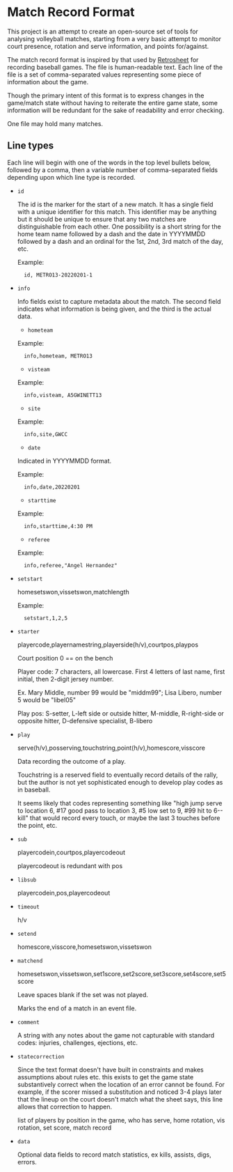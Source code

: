 # Match Record Format

This project is an attempt to create an open-source set of tools for analysing volleyball matches, starting from a very basic attempt to monitor court presence, rotation and serve information, and points for/against.

The match record format is inspired by that used by [Retrosheet](https://retrosheet.org) for recording baseball games.  The file is human-readable text. Each line of the file is a set of comma-separated values representing some piece of information about the game.

Though the primary intent of this format is to express changes in the game/match state without having to reiterate the entire game state, some information will be redundant for the sake of readability and error checking.

One file may hold many matches.

## Line types

Each line will begin with one of the words in the top level bullets below, followed by a comma, then a variable number of comma-separated fields depending upon which line type is recorded.

* `id`

  The id is the marker for the start of a new match.  It has a single field with a unique identifier for this match.  This identifier may be anything but it should be unique to ensure that any two matches are distinguishable from each other.  One possibility is a short string for the home team name followed by a dash and the date in YYYYMMDD followed by a dash and an ordinal for the 1st, 2nd, 3rd match of the day, etc.

  Example:

  ```
    id, METRO13-20220201-1
  ```

* `info`

  Info fields exist to capture metadata about the match.  The second field indicates what information is being given, and the third is the actual data.

  * `hometeam`

  Example:

  ```
    info,hometeam, METRO13
  ```

  * `visteam`

  Example:

  ```
    info,visteam, A5GWINETT13
  ```

  * `site`

  Example:

  ```
    info,site,GWCC
  ```

  * `date`

  Indicated in YYYYMMDD format.

  Example:

  ```
    info,date,20220201
  ```

  * `starttime`

  Example:

  ```
    info,starttime,4:30 PM
  ```

  * `referee`

  Example:

  ```
    info,referee,"Angel Hernandez"
  ```

* `setstart`

  homesetswon,vissetswon,matchlength

  Example:

  ```
    setstart,1,2,5
  ```

* `starter`

  playercode,playernamestring,playerside(h/v),courtpos,playpos

  Court position 0 == on the bench

  Player code:  7 characters, all lowercase.  First 4 letters of last name, first initial, then 2-digit jersey number.

  Ex.  Mary Middle, number 99 would be "middm99";  Lisa Libero, number 5 would be "libel05"

  Play pos: S-setter, L-left side or outside hitter, M-middle, R-right-side or opposite hitter, D-defensive specialist, B-libero

* `play`

  serve(h/v),posserving,touchstring,point(h/v),homescore,visscore

  Data recording the outcome of a play.

  Touchstring is a reserved field to eventually record details of the rally, but the author is not yet sophisticated enough to develop play codes as in baseball.

  It seems likely that codes representing something like "high jump serve to location 6, #17 good pass to location 3, #5 low set to 9, #99 hit to 6--kill" that would record every touch, or maybe the last 3 touches before the point, etc.

* `sub`

  playercodein,courtpos,playercodeout

  playercodeout is redundant with pos

* `libsub`

  playercodein,pos,playercodeout

* `timeout`

  h/v

* `setend`

  homescore,visscore,homesetswon,vissetswon

* `matchend`

  homesetswon,vissetswon,set1score,set2score,set3score,set4score,set5score

  Leave spaces blank if the set was not played.

  Marks the end of a match in an event file.

* `comment`

  A string with any notes about the game not capturable with standard codes: injuries, challenges, ejections, etc.

* `statecorrection`

  Since the text format doesn't have built in constraints and makes assumptions about rules etc. this exists to get the game state substantively correct when the location of an error cannot be found.  For example, if the scorer missed a substitution and noticed 3-4 plays later that the lineup on the court doesn't match what the sheet says, this line allows that correction to happen.

  list of players by position in the game, who has serve, home rotation, vis rotation, set score, match record

* `data`

  Optional data fields to record match statistics, ex kills, assists, digs, errors.

